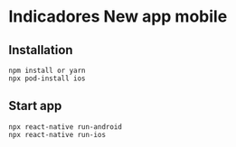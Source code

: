# Indicadores New app mobile

## Installation
```
npm install or yarn
npx pod-install ios
```

## Start app
```
npx react-native run-android
npx react-native run-ios
```
